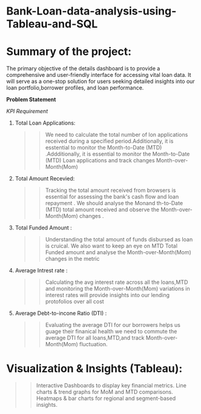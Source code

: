 # Bank-Loan-data-analysis-using-Tableau-and-SQL

# Summary of the project:

The primary objective of the details dashboard is to provide a comprehensive and user-friendly interface for accessing vital loan data. It will serve as a one-stop solution for users seeking detailed insights into our loan portfolio,borrower profiles, and loan performance.


**Problem Statement**

*KPI Requirement*

1. Total Loan Applications:
   
    >> We need to calculate the total number of lon applications received during a specified period.Additionally, it is esstential to monitor the Month-to-Date (MTD) .Addditionally, it is essential to monitor the Month-to-Date (MTD) Loan applications and track changes Month-over-Month(Mom)

2. Total Amount Recevied:

    >> Tracking the total amount received from browsers is essential for assessing the bank's cash flow and loan repayment . We should analyse the  Monand th-to-Date (MTD)  total amount received and observe the Month-over-Month(Mom)  changes .

3. Total Funded Amount :

    >> Understanding the total amount of funds disbursed as loan is  cruical. We also want to keep an eye on MTD Total Funded amount and analyse the  Month-over-Month(Mom) changes in the metric
    
4. Average Intrest rate :

    >> Calculating the avg interest rate across all the loans,MTD  and monitoring the Month-over-Month(Mom) variations in interest rates will provide insights into our lending protofolios over all cost

7. Average Debt-to-incone Ratio (DTI) :

    >> Evaluating the average DTI for our borrowers helps us guage their finanical health we need to commute the average DTI for all loans,MTD,and track Month-over-Month(Mom) fluctuation.

# Visualization & Insights (Tableau):
 >> Interactive Dashboards to display key financial metrics.
 >> Line charts & trend graphs for MoM and MTD comparisons.
 >> Heatmaps & bar charts for regional and segment-based insights.








